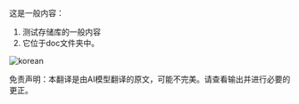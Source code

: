 这是一般内容：
1. 测试存储库的一般内容
2. 它位于doc文件夹中。

![korean](/docs/translated_images/bicycle.3bb7a1d8f6484bb91bc7217f4a2b21b527f94930e081f9f5059aa371f9963abc.zh.png)


免责声明：本翻译是由AI模型翻译的原文，可能不完美。请查看输出并进行必要的更正。